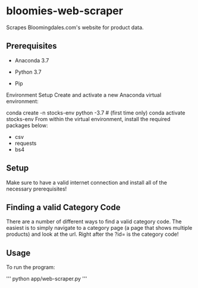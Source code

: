 # bloomies-web-scraper
Scrapes Bloomingdales.com's website for product data. 

## Prerequisites

 + Anaconda 3.7

 + Python 3.7

 + Pip

 Environment Setup Create and activate a new Anaconda virtual environment:

 conda create -n stocks-env python -3.7 # (first time only) conda activate stocks-env From within the virtual environment, install the required packages below:

  + csv
  + requests
  + bs4

 ## Setup

Make sure to have a valid internet connection and install all of the necessary prerequisites!

## Finding a valid Category Code

There are a number of different ways to find a valid category code. The easiest is to simply navigate to a category page (a page that shows multiple products) and look at the url. Right after the ?id= is the category code!

 ## Usage

 To run the program: 

 '''
 python app/web-scraper.py
 '''

